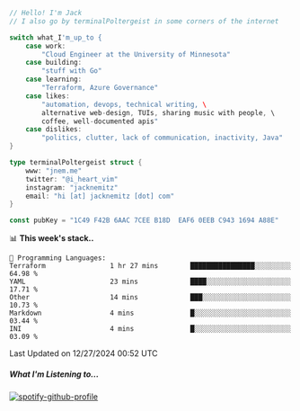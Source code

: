 ```go
// Hello! I'm Jack
// I also go by terminalPoltergeist in some corners of the internet

switch what_I'm_up_to {
    case work:
        "Cloud Engineer at the University of Minnesota"
    case building:
        "stuff with Go"
    case learning:
        "Terraform, Azure Governance"
    case likes:
        "automation, devops, technical writing, \
        alternative web-design, TUIs, sharing music with people, \
        coffee, well-documented apis"
    case dislikes:
        "politics, clutter, lack of communication, inactivity, Java"
}

type terminalPoltergeist struct {
    www: "jnem.me"
    twitter: "@i_heart_vim"
    instagram: "jacknemitz"
    email: "hi [at] jacknemitz [dot] com"
}

const pubKey = "1C49 F42B 6AAC 7CEE B18D  EAF6 0EEB C943 1694 A88E"
```

<!--START_SECTION:waka-->
📊 **This week's stack..** 

```text
💬 Programming Languages: 
Terraform                1 hr 27 mins        ████████████████░░░░░░░░░   64.98 % 
YAML                     23 mins             ████░░░░░░░░░░░░░░░░░░░░░   17.71 % 
Other                    14 mins             ███░░░░░░░░░░░░░░░░░░░░░░   10.73 % 
Markdown                 4 mins              █░░░░░░░░░░░░░░░░░░░░░░░░   03.44 % 
INI                      4 mins              █░░░░░░░░░░░░░░░░░░░░░░░░   03.09 % 
```


 Last Updated on 12/27/2024 00:52 UTC
<!--END_SECTION:waka-->

##### What I'm Listening to...

[![spotify-github-profile](https://jnem.me/listening-item?maxAge=2592000)](https://jnem.me/listening)
